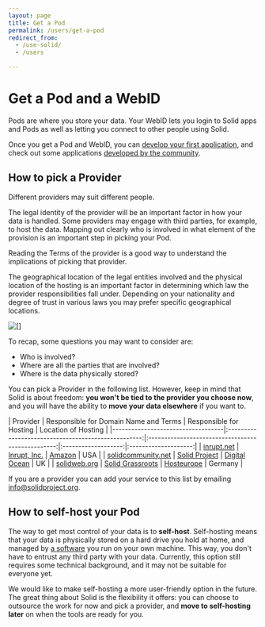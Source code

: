 ```yaml
---
layout: page
title: Get a Pod
permalink: /users/get-a-pod
redirect_from:
  - /use-solid/
  - /users

---
```


# Get a Pod and a WebID
Pods are where you store your data. Your WebID lets you login to Solid apps and Pods as well as letting you connect to other people using Solid.

Once you get a Pod and WebID, you can
[develop your first application](/developers/tutorials/getting-started),
and check out some applications [developed by the community](/apps).

## How to pick a Provider

Different providers may suit different people.

The legal identity of the provider will be an important factor in how your data is handled. Some providers may engage with third parties, for example, to host the data. Mapping out clearly who is involved in what element of the provision is an important step in picking your Pod.

Reading the Terms of the provider is a good way to understand the implications of picking that provider.

The geographical location of the legal entities involved and the physical location of the hosting is an important factor in determining which law the provider responsibilities fall under. Depending on your nationality and degree of trust in various laws you may prefer specific geographical locations.

<img class="illustration" src="{{site.baseurl}}/assets/img/single-sign-on.svg" alt="[]" />

To recap, some questions you may want to consider are:
-	Who is involved?
-	Where are all the parties that are involved?
-	Where is the data physically stored?

You can pick a Provider in the following list. However, keep in mind that Solid is about freedom: **you won't be tied to the provider you choose now**, and you will have the ability to **move your data elsewhere** if you want to.

| Provider | Responsible for Domain Name and Terms | Responsible for Hosting | Location of Hosting |
|-----------------------------------|:---------------------------------------------------:|:-------------------------------------------------:|:-------------------:|:--------------------:|
| [inrupt.net](https://inrupt.net) | [Inrupt, Inc.](https://inrupt.com/terms-of-service) | [Amazon](https://aws.amazon.com) | USA |
| [solidcommunity.net](https://solidcommunity.net/) | [Solid Project](https://github.com/solid/solidcommunity.net_operations) | [Digital Ocean](https://www.digitalocean.com) | UK |
| [solidweb.org](https://solidweb.org) | [Solid Grassroots](https://gitlab.com/groups/solidweb.org/-/group_members) | [Hosteurope](https://www.hosteurope.de) | Germany |

If you are a provider you can add your service to this list by emailing [info@solidproject.org](mailto:info@solidproject.org).

## How to self-host your Pod

The way to get most control of your data is to **self-host**. Self-hosting means that your data is physically stored on a hard drive you hold at home, and managed by [a software](/for-developers/pod-server) you run on your own machine. This way, you don't have to entrust any third party with your data. Currently, this option still requires some technical background, and it may not be suitable for everyone yet.

We would like to make self-hosting a more user-friendly option in the future. The great thing about Solid is the flexibility it offers: you can choose to outsource the work for now and pick a provider, and **move to self-hosting later** on when the tools are ready for you.
